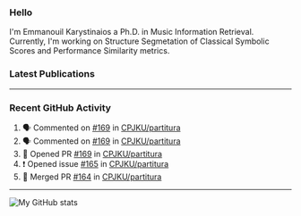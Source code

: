 ### Hello

I'm Emmanouil Karystinaios a Ph.D. in Music Information Retrieval.
Currently, I'm working on Structure Segmetation of Classical Symbolic Scores and Performance Similarity metrics.


### Latest Publications

<!-- BLOG-POST-LIST:START -->
<!-- BLOG-POST-LIST:END -->

---

### Recent GitHub Activity
  
<!--START_SECTION:activity-->
1. 🗣 Commented on [#169](https://github.com/CPJKU/partitura/issues/169) in [CPJKU/partitura](https://github.com/CPJKU/partitura)
2. 🗣 Commented on [#169](https://github.com/CPJKU/partitura/issues/169) in [CPJKU/partitura](https://github.com/CPJKU/partitura)
3. 💪 Opened PR [#169](https://github.com/CPJKU/partitura/pull/169) in [CPJKU/partitura](https://github.com/CPJKU/partitura)
4. ❗️ Opened issue [#165](https://github.com/CPJKU/partitura/issues/165) in [CPJKU/partitura](https://github.com/CPJKU/partitura)
5. 🎉 Merged PR [#164](https://github.com/CPJKU/partitura/pull/164) in [CPJKU/partitura](https://github.com/CPJKU/partitura)
<!--END_SECTION:activity-->

---

![My GitHub stats](https://github-readme-stats.vercel.app/api?username=manoskary&show_icons=true&theme=radical)


<!--
**manoskary/manoskary** is a ✨ _special_ ✨ repository because its `README.md` (this file) appears on your GitHub profile.

Here are some ideas to get you started:

- 🔭 I’m currently working on ...
- 🌱 I’m currently learning ...
- 👯 I’m looking to collaborate on ...
- 🤔 I’m looking for help with ...
- 💬 Ask me about ...
- 📫 How to reach me: ...
- 😄 Pronouns: ...
- ⚡ Fun fact: ...
-->
